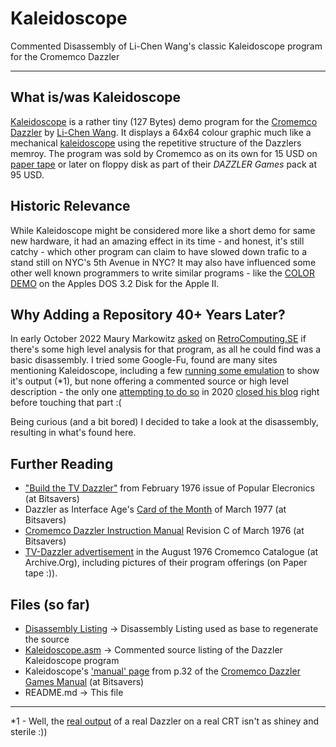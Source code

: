 # Kaleidoscope
Commented Disassembly of  Li-Chen Wang's classic Kaleidoscope program for the Cromemco Dazzler

---

## What is/was Kaleidoscope

[Kaleidoscope](https://en.wikipedia.org/wiki/Li-Chen_Wang#Cromemco) is a rather tiny (127 Bytes) demo program for the [Cromemco Dazzler](https://en.wikipedia.org/wiki/Cromemco_Dazzler) by [Li-Chen Wang](https://en.wikipedia.org/wiki/Li-Chen_Wang). It displays a 64x64 colour graphic much like a mechanical [kaleidoscope](https://en.wikipedia.org/wiki/Kaleidoscope) using the repetitive structure of the Dazzlers memroy. The program was sold by Cromemco as on its own for 15 USD on [paper tape](https://americanhistory.si.edu/collections/search/object/nmah_1423437) or later on floppy disk as part of their _DAZZLER Games_ pack at 95 USD.

## Historic Relevance

While Kaleidoscope might be considered more like a short demo for same new hardware, it had an amazing effect in its time - and honest, it's still catchy - which other program can claim to have slowed down trafic to a stand still on NYC's 5th Avenue in NYC? It may also have influenced some other well known programmers to write similar programs - like the [COLOR DEMO](https://youtu.be/zF_LFsIni8Q) on the Apples DOS 3.2 Disk for the Apple II.

## Why Adding a Repository 40+ Years Later?

In early October 2022 Maury Markowitz [asked](https://retrocomputing.stackexchange.com/questions/25304) on [RetroComputing.SE](https://retrocomputing.stackexchange.com/) if there's some high level analysis for that program, as all he could find was a basic disassembly. I tried some Google-Fu, found are many sites mentioning Kaleidoscope, including a few [running some emulation](https://observablehq.com/@fil/kaleidoscope-1976) to show it's output (*1), but none offering a commented source or high level description - the only one [attempting to do so](https://www.quaxio.com/kaleidoscope_part1/) in 2020 [closed his blog](https://www.quaxio.com/last_post/) right before touching that part :(

Being curious (and a bit bored) I decided to take a look at the disassembly, resulting in what's found here.

## Further Reading

- ["Build the TV Dazzler"](http://www.bitsavers.org/pdf/cromemco/Dazzler_PE_Feb76.pdf) from February 1976 issue of Popular Elecronics (at Bitsavers)
- Dazzler as Interface Age's [Card of the Month](http://bitsavers.informatik.uni-stuttgart.de/pdf/interfaceAge/productReviews/1977-03_Cromemco_Dazzler.pdf) of March 1977 (at Bitsavers)
- [Cromemco Dazzler Instruction Manual](http://www.bitsavers.org/pdf/cromemco/Cromemco_Dazzler_Instruction_Manual_RevC_1976.pdf) Revision C of March 1976 (at Bitsavers)
- [TV-Dazzler advertisement](https://archive.org/details/CromemcoCatalogAugust1976/page/n3/mode/2up?view=theater) in the August 1976 Cromemco Catalogue (at Archive.Org), including pictures of their program offerings (on Paper tape :)).

## Files (so far)

- [Disassembly Listing](Disassembly%20Listing) -> Disassembly Listing used as base to regenerate the source
- [Kaleidoscope.asm](Kaleidoscope.asm) -> Commented source listing of the Dazzler Kaleidoscope program
- Kaleidoscope's ['manual' page](Kaleidoscope_Manual.png) from p.32 of the [Cromemco Dazzler Games Manual](http://www.bitsavers.org/pdf/cromemco/Cromemco_Dazzler_Games_1977.pdf) (at Bitsavers)
- README.md -> This file

---

*1 - Well, the [real output](https://www.youtube.com/watch?v=2tDbn1N8EWI) of a real Dazzler on a real CRT isn't as shiney and sterile :))

